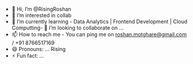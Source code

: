 - 👋 Hi, I’m @RisingRoshan
- 👀 I’m interested in collab
- 🌱 I’m currently learning - Data Analytics | Frontend Development | Cloud Computting- 💞️ I’m looking to collaborate on ...
- 📫 How to reach me - You can ping me on roshan.motghare@gmail.com / +91 8766517169
- 😄 Pronouns: ... Rising
- ⚡ Fun fact: ... 

<!---
RisingRoshan/RisingRoshan is a ✨ special ✨ repository because its `README.md` (this file) appears on your GitHub profile.
You can click the Preview link to take a look at your changes.
--->
